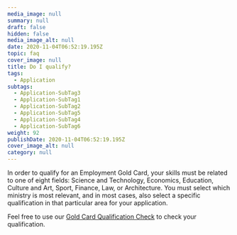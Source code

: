 ```yaml
---
media_image: null
summary: null
draft: false
hidden: false
media_image_alt: null
date: 2020-11-04T06:52:19.195Z
topic: faq
cover_image: null
title: Do I qualify?
tags:
  - Application
subtags:
  - Application-SubTag3
  - Application-SubTag1
  - Application-SubTag2
  - Application-SubTag5
  - Application-SubTag4
  - Application-SubTag6
weight: 92
publishDate: 2020-11-04T06:52:19.195Z
cover_image_alt: null
category: null
---
```

In order to qualify for an Employment Gold Card, your skills must be related to one of eight fields: Science and Technology, Economics, Education, Culture and Art, Sport, Finance, Law, or Architecture. You must select which ministry is most relevant, and in most cases, also select a specific qualification in that particular area for your application.

Feel free to use our [Gold Card Qualification Check](/en/apply/step-1/) to check your qualification.
